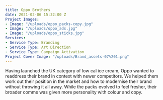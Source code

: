 ```yaml
---
title: Oppo Brothers
date: 2021-02-06 15:32:00 Z
Project Images:
- Image: "/uploads/oppo_packs-copy.jpg"
- Image: "/uploads/oppo_ads.jpg"
- Image: "/uploads/oppo_sticks.jpg"
Services:
- Service Type: Branding
- Service Type: Art Direction
- Service Type: Campaign Activation
Project Cover Image: "/uploads/Brand_assets-07%201.png"
---
```


Having launched the UK category of low cal ice cream, Oppo wanted to readdress their brand in context with newer competitors. We helped them work out their position in the market and how to modernise their brand without throwing it all away. While the packs evolved to feel fresher, their broader comms was given more personality with colour and copy.